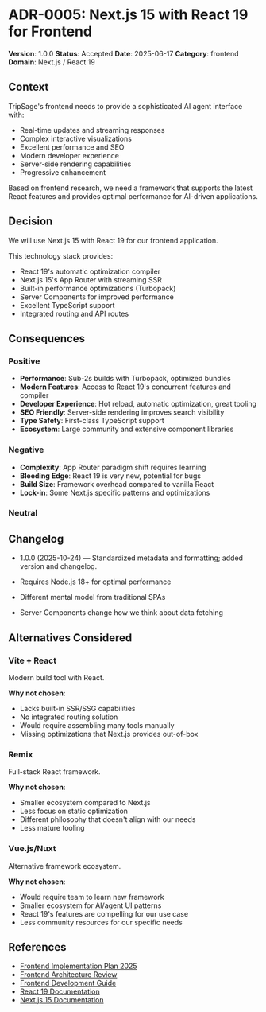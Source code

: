 # ADR-0005: Next.js 15 with React 19 for Frontend

**Version**: 1.0.0
**Status**: Accepted
**Date**: 2025-06-17
**Category**: frontend
**Domain**: Next.js / React 19

## Context

TripSage's frontend needs to provide a sophisticated AI agent interface with:

- Real-time updates and streaming responses
- Complex interactive visualizations
- Excellent performance and SEO
- Modern developer experience
- Server-side rendering capabilities
- Progressive enhancement

Based on frontend research, we need a framework that supports the latest React features and provides optimal performance for AI-driven applications.

## Decision

We will use Next.js 15 with React 19 for our frontend application.

This technology stack provides:

- React 19's automatic optimization compiler
- Next.js 15's App Router with streaming SSR
- Built-in performance optimizations (Turbopack)
- Server Components for improved performance
- Excellent TypeScript support
- Integrated routing and API routes

## Consequences

### Positive

- **Performance**: Sub-2s builds with Turbopack, optimized bundles
- **Modern Features**: Access to React 19's concurrent features and compiler
- **Developer Experience**: Hot reload, automatic optimization, great tooling
- **SEO Friendly**: Server-side rendering improves search visibility
- **Type Safety**: First-class TypeScript support
- **Ecosystem**: Large community and extensive component libraries

### Negative

- **Complexity**: App Router paradigm shift requires learning
- **Bleeding Edge**: React 19 is very new, potential for bugs
- **Build Size**: Framework overhead compared to vanilla React
- **Lock-in**: Some Next.js specific patterns and optimizations

### Neutral

## Changelog

- 1.0.0 (2025-10-24) — Standardized metadata and formatting; added version and changelog.

- Requires Node.js 18+ for optimal performance
- Different mental model from traditional SPAs
- Server Components change how we think about data fetching

## Alternatives Considered

### Vite + React

Modern build tool with React.

**Why not chosen**:

- Lacks built-in SSR/SSG capabilities
- No integrated routing solution
- Would require assembling many tools manually
- Missing optimizations that Next.js provides out-of-box

### Remix

Full-stack React framework.

**Why not chosen**:

- Smaller ecosystem compared to Next.js
- Less focus on static optimization
- Different philosophy that doesn't align with our needs
- Less mature tooling

### Vue.js/Nuxt

Alternative framework ecosystem.

**Why not chosen**:

- Would require team to learn new framework
- Smaller ecosystem for AI/agent UI patterns
- React 19's features are compelling for our use case
- Less community resources for our specific needs

## References

- [Frontend Implementation Plan 2025](../10_RESEARCH/frontend/comprehensive-implementation-plan-2025.md)
- [Frontend Architecture Review](../10_RESEARCH/frontend/frontend-architecture-review-2025.md)
- [Frontend Development Guide](../04_DEVELOPMENT_GUIDE/FRONTEND_DEVELOPMENT.md)
- [React 19 Documentation](https://react.dev/)
- [Next.js 15 Documentation](https://nextjs.org/)
